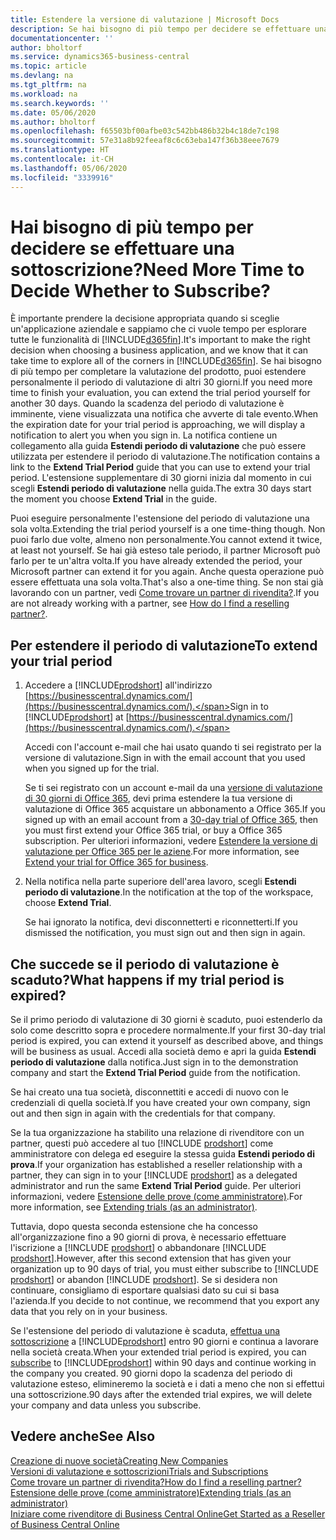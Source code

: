 ```yaml
---
title: Estendere la versione di valutazione | Microsoft Docs
description: Se hai bisogno di più tempo per decidere se effettuare una sottoscrizione, puoi estendere la versione di valutazione.
documentationcenter: ''
author: bholtorf
ms.service: dynamics365-business-central
ms.topic: article
ms.devlang: na
ms.tgt_pltfrm: na
ms.workload: na
ms.search.keywords: ''
ms.date: 05/06/2020
ms.author: bholtorf
ms.openlocfilehash: f65503bf00afbe03c542bb486b32b4c18de7c198
ms.sourcegitcommit: 57e31a8b92feeaf8c6c63eba147f36b38eee7679
ms.translationtype: HT
ms.contentlocale: it-CH
ms.lasthandoff: 05/06/2020
ms.locfileid: "3339916"
---
```

# <a name="need-more-time-to-decide-whether-to-subscribe"></a><span data-ttu-id="a7cb2-103">Hai bisogno di più tempo per decidere se effettuare una sottoscrizione?</span><span class="sxs-lookup"><span data-stu-id="a7cb2-103">Need More Time to Decide Whether to Subscribe?</span></span>
<span data-ttu-id="a7cb2-104">È importante prendere la decisione appropriata quando si sceglie un'applicazione aziendale e sappiamo che ci vuole tempo per esplorare tutte le funzionalità di [!INCLUDE[d365fin](includes/d365fin_md.md)].</span><span class="sxs-lookup"><span data-stu-id="a7cb2-104">It's important to make the right decision when choosing a business application, and we know that it can take time to explore all of the corners in [!INCLUDE[d365fin](includes/d365fin_md.md)].</span></span> <span data-ttu-id="a7cb2-105">Se hai bisogno di più tempo per completare la valutazione del prodotto, puoi estendere personalmente il periodo di valutazione di altri 30 giorni.</span><span class="sxs-lookup"><span data-stu-id="a7cb2-105">If you need more time to finish your evaluation, you can extend the trial period yourself for another 30 days.</span></span> <span data-ttu-id="a7cb2-106">Quando la scadenza del periodo di valutazione è imminente, viene visualizzata una notifica che avverte di tale evento.</span><span class="sxs-lookup"><span data-stu-id="a7cb2-106">When the expiration date for your trial period is approaching, we will display a notification to alert you when you sign in.</span></span> <span data-ttu-id="a7cb2-107">La notifica contiene un collegamento alla guida **Estendi periodo di valutazione** che può essere utilizzata per estendere il periodo di valutazione.</span><span class="sxs-lookup"><span data-stu-id="a7cb2-107">The notification contains a link to the **Extend Trial Period** guide that you can use to extend your trial period.</span></span> <span data-ttu-id="a7cb2-108">L'estensione supplementare di 30 giorni inizia dal momento in cui scegli **Estendi periodo di valutazione** nella guida.</span><span class="sxs-lookup"><span data-stu-id="a7cb2-108">The extra 30 days start the moment you choose **Extend Trial** in the guide.</span></span>

<span data-ttu-id="a7cb2-109">Puoi eseguire personalmente l'estensione del periodo di valutazione una sola volta.</span><span class="sxs-lookup"><span data-stu-id="a7cb2-109">Extending the trial period yourself is a one time-thing though.</span></span> <span data-ttu-id="a7cb2-110">Non puoi farlo due volte, almeno non personalmente.</span><span class="sxs-lookup"><span data-stu-id="a7cb2-110">You cannot extend it twice, at least not yourself.</span></span> <span data-ttu-id="a7cb2-111">Se hai già esteso tale periodo, il partner Microsoft può farlo per te un'altra volta.</span><span class="sxs-lookup"><span data-stu-id="a7cb2-111">If you have already extended the period, your Microsoft partner can extend it for you again.</span></span> <span data-ttu-id="a7cb2-112">Anche questa operazione può essere effettuata una sola volta.</span><span class="sxs-lookup"><span data-stu-id="a7cb2-112">That's also a one-time thing.</span></span> <span data-ttu-id="a7cb2-113">Se non stai già lavorando con un partner, vedi [Come trovare un partner di rivendita?](across-faq.md#findpartner).</span><span class="sxs-lookup"><span data-stu-id="a7cb2-113">If you are not already working with a partner, see [How do I find a reselling partner?](across-faq.md#findpartner).</span></span>  

## <a name="to-extend-your-trial-period"></a><span data-ttu-id="a7cb2-114">Per estendere il periodo di valutazione</span><span class="sxs-lookup"><span data-stu-id="a7cb2-114">To extend your trial period</span></span>

1. <span data-ttu-id="a7cb2-115">Accedere a [!INCLUDE[prodshort](includes/prodshort.md)] all'indirizzo [https://businesscentral.dynamics.com/](https://businesscentral.dynamics.com/).</span><span class="sxs-lookup"><span data-stu-id="a7cb2-115">Sign in to [!INCLUDE[prodshort](includes/prodshort.md)] at [https://businesscentral.dynamics.com/](https://businesscentral.dynamics.com/).</span></span>

    <span data-ttu-id="a7cb2-116">Accedi con l'account e-mail che hai usato quando ti sei registrato per la versione di valutazione.</span><span class="sxs-lookup"><span data-stu-id="a7cb2-116">Sign in with the email account that you used when you signed up for the trial.</span></span>  

    <span data-ttu-id="a7cb2-117">Se ti sei registrato con un account e-mail da una [versione di valutazione di 30 giorni di Office 365](/microsoft-365/commerce/sign-up-for-office-365-trial), devi prima estendere la tua versione di valutazione di Office 365 acquistare un abbonamento a Office 365.</span><span class="sxs-lookup"><span data-stu-id="a7cb2-117">If you signed up with an email account from a [30-day trial of Office 365](/microsoft-365/commerce/sign-up-for-office-365-trial), then you must first extend your Office 365 trial, or buy a Office 365 subscription.</span></span> <span data-ttu-id="a7cb2-118">Per ulteriori informazioni, vedere [Estendere la versione di valutazione per Office 365 per le aziene](/microsoft-365/commerce/extend-your-trial).</span><span class="sxs-lookup"><span data-stu-id="a7cb2-118">For more information, see [Extend your trial for Office 365 for business](/microsoft-365/commerce/extend-your-trial).</span></span>
2. <span data-ttu-id="a7cb2-119">Nella notifica nella parte superiore dell'area lavoro, scegli **Estendi periodo di valutazione**.</span><span class="sxs-lookup"><span data-stu-id="a7cb2-119">In the notification at the top of the workspace, choose **Extend Trial**.</span></span>

    <span data-ttu-id="a7cb2-120">Se hai ignorato la notifica, devi disconnetterti e riconnetterti.</span><span class="sxs-lookup"><span data-stu-id="a7cb2-120">If you dismissed the notification, you must sign out and then sign in again.</span></span>

## <a name="what-happens-if-my-trial-period-is-expired"></a><span data-ttu-id="a7cb2-121">Che succede se il periodo di valutazione è scaduto?</span><span class="sxs-lookup"><span data-stu-id="a7cb2-121">What happens if my trial period is expired?</span></span>

<span data-ttu-id="a7cb2-122">Se il primo periodo di valutazione di 30 giorni è scaduto, puoi estenderlo da solo come descritto sopra e procedere normalmente.</span><span class="sxs-lookup"><span data-stu-id="a7cb2-122">If your first 30-day trial period is expired, you can extend it yourself as described above, and things will be business as usual.</span></span> <span data-ttu-id="a7cb2-123">Accedi alla società demo e apri la guida **Estendi periodo di valutazione** dalla notifica.</span><span class="sxs-lookup"><span data-stu-id="a7cb2-123">Just sign in to the demonstration company and start the **Extend Trial Period** guide from the notification.</span></span>  

<span data-ttu-id="a7cb2-124">Se hai creato una tua società, disconnettiti e accedi di nuovo con le credenziali di quella società.</span><span class="sxs-lookup"><span data-stu-id="a7cb2-124">If you have created your own company, sign out and then sign in again with the credentials for that company.</span></span>  

<span data-ttu-id="a7cb2-125">Se la tua organizzazione ha stabilito una relazione di rivenditore con un partner, questi può accedere al tuo [!INCLUDE [prodshort](includes/prodshort.md)] come amministratore con delega ed eseguire la stessa guida **Estendi periodo di prova**.</span><span class="sxs-lookup"><span data-stu-id="a7cb2-125">If your organization has established a reseller relationship with a partner, they can sign in to your [!INCLUDE [prodshort](includes/prodshort.md)] as a delegated administrator and run the same **Extend Trial Period** guide.</span></span> <span data-ttu-id="a7cb2-126">Per ulteriori informazioni, vedere [Estensione delle prove (come amministratore)](/dynamics365/business-central/dev-itpro/administration/tenant-administration#extending-trials).</span><span class="sxs-lookup"><span data-stu-id="a7cb2-126">For more information, see [Extending trials (as an administrator)](/dynamics365/business-central/dev-itpro/administration/tenant-administration#extending-trials).</span></span>  

<span data-ttu-id="a7cb2-127">Tuttavia, dopo questa seconda estensione che ha concesso all'organizzazione fino a 90 giorni di prova, è necessario effettuare l'iscrizione a [!INCLUDE [prodshort](includes/prodshort.md)] o abbandonare [!INCLUDE [prodshort](includes/prodshort.md)].</span><span class="sxs-lookup"><span data-stu-id="a7cb2-127">However, after this second extension that has given your organization up to 90 days of trial, you must either subscribe to [!INCLUDE [prodshort](includes/prodshort.md)] or abandon [!INCLUDE [prodshort](includes/prodshort.md)].</span></span> <span data-ttu-id="a7cb2-128">Se si desidera non continuare, consigliamo di esportare qualsiasi dato su cui si basa l'azienda.</span><span class="sxs-lookup"><span data-stu-id="a7cb2-128">If you decide to not continue, we recommend that you export any data that you rely on in your business.</span></span>

<span data-ttu-id="a7cb2-129">Se l'estensione del periodo di valutazione è scaduta, [effettua una sottoscrizione](https://go.microsoft.com/fwlink/?linkid=828659) a [!INCLUDE[prodshort](includes/prodshort.md)] entro 90 giorni e continua a lavorare nella società creata.</span><span class="sxs-lookup"><span data-stu-id="a7cb2-129">When your extended trial period is expired, you can [subscribe](https://go.microsoft.com/fwlink/?linkid=828659) to [!INCLUDE[prodshort](includes/prodshort.md)] within 90 days and continue working in the company you created.</span></span> <span data-ttu-id="a7cb2-130">90 giorni dopo la scadenza del periodo di valutazione esteso, elimineremo la società e i dati a meno che non si effettui una sottoscrizione.</span><span class="sxs-lookup"><span data-stu-id="a7cb2-130">90 days after the extended trial expires, we will delete your company and data unless you subscribe.</span></span>  

## <a name="see-also"></a><span data-ttu-id="a7cb2-131">Vedere anche</span><span class="sxs-lookup"><span data-stu-id="a7cb2-131">See Also</span></span>

[<span data-ttu-id="a7cb2-132">Creazione di nuove società</span><span class="sxs-lookup"><span data-stu-id="a7cb2-132">Creating New Companies</span></span>](about-new-company.md)  
[<span data-ttu-id="a7cb2-133">Versioni di valutazione e sottoscrizioni</span><span class="sxs-lookup"><span data-stu-id="a7cb2-133">Trials and Subscriptions</span></span>](across-preview.md)  
[<span data-ttu-id="a7cb2-134">Come trovare un partner di rivendita?</span><span class="sxs-lookup"><span data-stu-id="a7cb2-134">How do I find a reselling partner?</span></span>](across-faq.md#findpartner)  
[<span data-ttu-id="a7cb2-135">Estensione delle prove (come amministratore)</span><span class="sxs-lookup"><span data-stu-id="a7cb2-135">Extending trials (as an administrator)</span></span>](/dynamics365/business-central/dev-itpro/administration/tenant-administration#extending-trials)  
[<span data-ttu-id="a7cb2-136">Iniziare come rivenditore di Business Central Online</span><span class="sxs-lookup"><span data-stu-id="a7cb2-136">Get Started as a Reseller of Business Central Online</span></span>](/dynamics365/business-central/dev-itpro/administration/get-started-online)  
